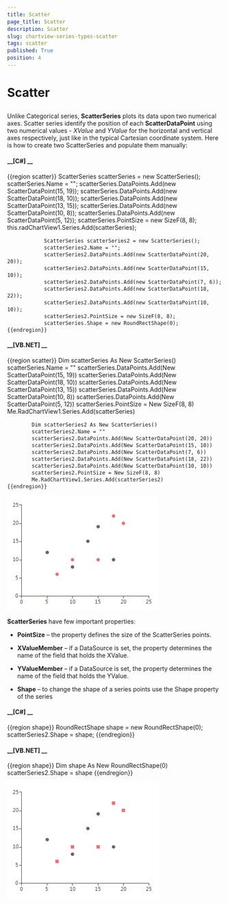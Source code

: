 ```yaml
---
title: Scatter
page_title: Scatter
description: Scatter
slug: chartview-series-types-scatter
tags: scatter
published: True
position: 4
---
```


# Scatter



## 

Unlike Categorical series, __ScatterSeries__ plots its data upon two numerical axes.
          Scatter series identify the position of each __ScatterDataPoint__ using two numerical values
          - *XValue* and *YValue* for the horizontal and vertical axes
          respectively, just like in the typical Cartesian coordinate system. Here is how to create two ScatterSeries
          and populate them manually:

        

#### __[C#] __

{{region scatter}}
	            ScatterSeries scatterSeries = new ScatterSeries();
	            scatterSeries.Name = "";
	            scatterSeries.DataPoints.Add(new ScatterDataPoint(15, 19));
	            scatterSeries.DataPoints.Add(new ScatterDataPoint(18, 10));
	            scatterSeries.DataPoints.Add(new ScatterDataPoint(13, 15));
	            scatterSeries.DataPoints.Add(new ScatterDataPoint(10, 8));
	            scatterSeries.DataPoints.Add(new ScatterDataPoint(5, 12));
	            scatterSeries.PointSize = new SizeF(8, 8);
	            this.radChartView1.Series.Add(scatterSeries);
	
	            ScatterSeries scatterSeries2 = new ScatterSeries();
	            scatterSeries2.Name = "";
	            scatterSeries2.DataPoints.Add(new ScatterDataPoint(20, 20));
	            scatterSeries2.DataPoints.Add(new ScatterDataPoint(15, 10));
	            scatterSeries2.DataPoints.Add(new ScatterDataPoint(7, 6));
	            scatterSeries2.DataPoints.Add(new ScatterDataPoint(18, 22));
	            scatterSeries2.DataPoints.Add(new ScatterDataPoint(10, 10));
	            scatterSeries2.PointSize = new SizeF(8, 8);
	            scatterSeries.Shape = new RoundRectShape(0);
	{{endregion}}



#### __[VB.NET] __

{{region scatter}}
	        Dim scatterSeries As New ScatterSeries()
	        scatterSeries.Name = ""
	        scatterSeries.DataPoints.Add(New ScatterDataPoint(15, 19))
	        scatterSeries.DataPoints.Add(New ScatterDataPoint(18, 10))
	        scatterSeries.DataPoints.Add(New ScatterDataPoint(13, 15))
	        scatterSeries.DataPoints.Add(New ScatterDataPoint(10, 8))
	        scatterSeries.DataPoints.Add(New ScatterDataPoint(5, 12))
	        scatterSeries.PointSize = New SizeF(8, 8)
	        Me.RadChartView1.Series.Add(scatterSeries)
	
	        Dim scatterSeries2 As New ScatterSeries()
	        scatterSeries2.Name = ""
	        scatterSeries2.DataPoints.Add(New ScatterDataPoint(20, 20))
	        scatterSeries2.DataPoints.Add(New ScatterDataPoint(15, 10))
	        scatterSeries2.DataPoints.Add(New ScatterDataPoint(7, 6))
	        scatterSeries2.DataPoints.Add(New ScatterDataPoint(18, 22))
	        scatterSeries2.DataPoints.Add(New ScatterDataPoint(10, 10))
	        scatterSeries2.PointSize = New SizeF(8, 8)
	        Me.RadChartView1.Series.Add(scatterSeries2)
	{{endregion}}

![](images/chartview-series-types-scatter001.png)

__ScatterSeries__ have few important properties:
        

* __PointSize__ – the property defines the size of the ScatterSeries points.
            

* __XValueMember__ – if a DataSource is set, the property determines the name of the field that holds the XValue.
            

* __YValueMember__ – if a DataSource is set, the property determines the name of the field that holds the YValue.
            

* __Shape__ – to change the shape of a series points use the Shape property of the series
            

#### __[C#] __

{{region shape}}
	            RoundRectShape shape = new RoundRectShape(0);
	            scatterSeries2.Shape = shape;
	{{endregion}}



#### __[VB.NET] __

{{region shape}}
	        Dim shape As New RoundRectShape(0)
	        scatterSeries2.Shape = shape
	{{endregion}}

![](images/chartview-series-types-scatter002.png)
